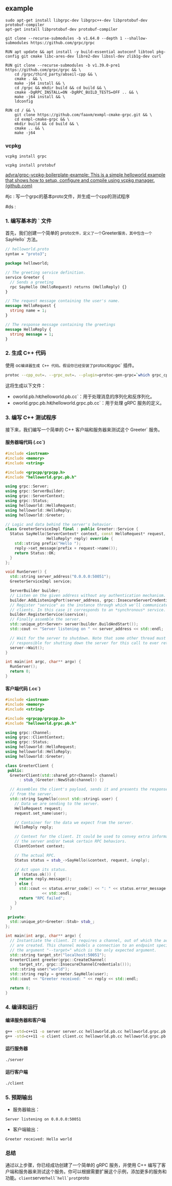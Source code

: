 
## example

```
sudo apt-get install libgrpc-dev libgrpc++-dev libprotobuf-dev protobuf-compiler
apt-get install libprotobuf-dev protobuf-compiler

git clone --recurse-submodules -b v1.64.0 --depth 1 --shallow-submodules https://github.com/grpc/grpc

```


```
RUN apt update && apt install -y build-essential autoconf libtool pkg-config git cmake libc-ares-dev libre2-dev libssl-dev zlib1g-dev curl

RUN git clone --recurse-submodules -b v1.39.0-pre1 https://github.com/grpc/grpc && \
    cd /grpc/third_party/abseil-cpp && \
    cmake . && \
    make -j64 install && \
    cd /grpc && mkdir build && cd build && \
    cmake -DgRPC_INSTALL=ON -DgRPC_BUILD_TESTS=OFF .. && \
    make -j64 install && \
    ldconfig

RUN cd / && \
    git clone https://github.com/faaxm/exmpl-cmake-grpc.git && \
    cd exmpl-cmake-grpc && \
    mkdir build && cd build && \
    cmake .. && \
    make -j64
```


### vcpkg

```
vcpkg install grpc

vcpkg install protobuf

```

[advra/grpc-vcpkg-boilerplate-example: This is a simple helloworld example that shows how to setup, configure and compile using vcpkg manager. (github.com)](https://github.com/advra/grpc-vcpkg-boilerplate-example)



#jc : 写一个grpc的基本proto文件，并生成一个cpp的测试程序

#ds : 
### 1. 编写基本的 ` 文件

首先，我们创建一个简单的 proto` 文件，定义了一个 `Greeter` 服务，其中包含一个 `SayHello` 方法。

```proto
// helloworld.proto
syntax = "proto3";

package helloworld;

// The greeting service definition.
service Greeter {
  // Sends a greeting
  rpc SayHello (HelloRequest) returns (HelloReply) {}
}

// The request message containing the user's name.
message HelloRequest {
  string name = 1;
}

// The response message containing the greetings
message HelloReply {
  string message = 1;
}
```

### 2. 生成 C++ 代码

使用 oc` 编译器生成 C++ 代码。假设你已经安装了 `protoc` 和 `grpc` 插件。

```bash
protoc --cpp_out=. --grpc_out=. --plugin=protoc-gen-grpc=`which grpc_cpp_plugin` helloworld.proto
```

这将生成以下文件：

- oworld.pb.h` 和 `helloworld.pb.cc`：用于处理消息的序列化和反序列化。
- oworld.grpc.pb.h` 和 `helloworld.grpc.pb.cc`：用于处理 gRPC 服务的定义。

### 3. 编写 C++ 测试程序

接下来，我们编写一个简单的 C++ 客户端和服务器来测试这个 Greeter` 服务。

#### 服务器端代码 (.cc`)

```cpp
#include <iostream>
#include <memory>
#include <string>

#include <grpcpp/grpcpp.h>
#include "helloworld.grpc.pb.h"

using grpc::Server;
using grpc::ServerBuilder;
using grpc::ServerContext;
using grpc::Status;
using helloworld::HelloRequest;
using helloworld::HelloReply;
using helloworld::Greeter;

// Logic and data behind the server's behavior.
class GreeterServiceImpl final : public Greeter::Service {
  Status SayHello(ServerContext* context, const HelloRequest* request,
                  HelloReply* reply) override {
    std::string prefix("Hello ");
    reply->set_message(prefix + request->name());
    return Status::OK;
  }
};

void RunServer() {
  std::string server_address("0.0.0.0:50051");
  GreeterServiceImpl service;

  ServerBuilder builder;
  // Listen on the given address without any authentication mechanism.
  builder.AddListeningPort(server_address, grpc::InsecureServerCredentials());
  // Register "service" as the instance through which we'll communicate with
  // clients. In this case it corresponds to an *synchronous* service.
  builder.RegisterService(&service);
  // Finally assemble the server.
  std::unique_ptr<Server> server(builder.BuildAndStart());
  std::cout << "Server listening on " << server_address << std::endl;

  // Wait for the server to shutdown. Note that some other thread must be
  // responsible for shutting down the server for this call to ever return.
  server->Wait();
}

int main(int argc, char** argv) {
  RunServer();
  return 0;
}
```

#### 客户端代码 (.cc`)

```cpp
#include <iostream>
#include <memory>
#include <string>

#include <grpcpp/grpcpp.h>
#include "helloworld.grpc.pb.h"

using grpc::Channel;
using grpc::ClientContext;
using grpc::Status;
using helloworld::HelloRequest;
using helloworld::HelloReply;
using helloworld::Greeter;

class GreeterClient {
 public:
  GreeterClient(std::shared_ptr<Channel> channel)
      : stub_(Greeter::NewStub(channel)) {}

  // Assembles the client's payload, sends it and presents the response back
  // from the server.
  std::string SayHello(const std::string& user) {
    // Data we are sending to the server.
    HelloRequest request;
    request.set_name(user);

    // Container for the data we expect from the server.
    HelloReply reply;

    // Context for the client. It could be used to convey extra information to
    // the server and/or tweak certain RPC behaviors.
    ClientContext context;

    // The actual RPC.
    Status status = stub_->SayHello(&context, request, &reply);

    // Act upon its status.
    if (status.ok()) {
      return reply.message();
    } else {
      std::cout << status.error_code() << ": " << status.error_message()
                << std::endl;
      return "RPC failed";
    }
  }

 private:
  std::unique_ptr<Greeter::Stub> stub_;
};

int main(int argc, char** argv) {
  // Instantiate the client. It requires a channel, out of which the actual RPCs
  // are created. This channel models a connection to an endpoint specified by
  // the argument "--target=" which is the only expected argument.
  std::string target_str("localhost:50051");
  GreeterClient greeter(grpc::CreateChannel(
      target_str, grpc::InsecureChannelCredentials()));
  std::string user("world");
  std::string reply = greeter.SayHello(user);
  std::cout << "Greeter received: " << reply << std::endl;

  return 0;
}
```

### 4. 编译和运行

#### 编译服务器和客户端

```bash
g++ -std=c++11 -o server server.cc helloworld.pb.cc helloworld.grpc.pb.cc -lgrpc++ -lprotobuf -lpthread
g++ -std=c++11 -o client client.cc helloworld.pb.cc helloworld.grpc.pb.cc -lgrpc++ -lprotobuf -lpthread
```

#### 运行服务器

```bash
./server
```

#### 运行客户端

```bash
./client
```

### 5. 预期输出

- 服务器输出：

```
Server listening on 0.0.0.0:50051
```

- 客户端输出：

```
Greeter received: Hello world
```

### 总结

通过以上步骤，你已经成功创建了一个简单的 gRPC 服务，并使用 C++ 编写了客户端和服务器来测试这个服务。你可以根据需要扩展这个示例，添加更多的服务和功能。`client`server``hell`hell`prot``proto



